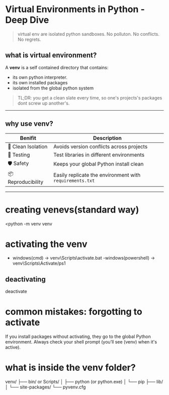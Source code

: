 # Virtual Environments in Python - Deep Dive

> virtual env are isolated python sandboxes. No polluton. No conflicts. No regrets.

## what is virtual environment?

A **venv** is a self contained directory that contains:
- its own python interpreter.
- its own installed packages
- isolated from the global python system

> TL;DR: you get a clean slate every time, so one's projects's packages dont screw up another's.

---

## why use venv?
| Benifit | Description |
|---------|-------------|
| 🧼 Clean Isolation | Avoids version conflicts across projects |
| 🧪 Testing | Test libraries in different environments |
| 🛡️ Safety | Keeps your global Python install clean |
| 📦 Reproducibility | Easily replicate the environment with `requirements.txt` |

---
# creating venevs(standard way)

<python -m venv venv

# activating the venv

- windows(cmd)  -> venv\Scripts\activate.bat
-windows(powershell) -> venv\Scripts\Activate/ps1

## deactivating
deactivate

# common mistakes: forgotting to activate
If you install packages without activating, they go to the global Python environment. Always check your shell prompt (you’ll see (venv) when it's active).

# what is inside the venv folder?

venv/
├── bin/ or Scripts/
│   ├── python (or python.exe)
│   └── pip
├── lib/
│   └── site-packages/
└── pyvenv.cfg
